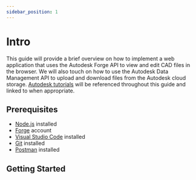 ```yaml
---
sidebar_position: 1
---
```


# Intro

This guide will provide a brief overview on how to implement a web application that uses the Autodesk Forge API to view and edit CAD files in the browser.
We will also touch on how to use the Autodesk Data Management API to upload and download files from the Autodesk cloud storage.
[Autodesk tutorials](https://tutorials.autodesk.io/) will be referenced throughout this guide and linked to when appropriate.

## Prerequisites

- [Node.js](https://nodejs.org/en/) installed
- [Forge](https://forge.autodesk.com/) account
- [Visual Studio Code](https://code.visualstudio.com/) installed
- [Git](https://git-scm.com/) installed
- [Postman](https://www.postman.com/) installed

## Getting Started



